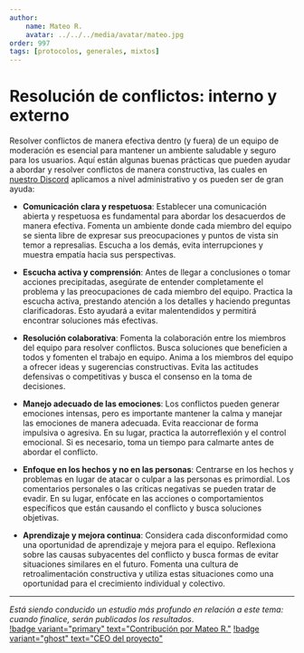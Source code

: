 ```yaml
---
author: 
    name: Mateo R.
    avatar: ../../../media/avatar/mateo.jpg
order: 997
tags: [protocolos, generales, mixtos]
---
```

# Resolución de conflictos: interno y externo
Resolver conflictos de manera efectiva dentro (y fuera) de un equipo de moderación es esencial para mantener un ambiente saludable y seguro para los usuarios. Aquí están algunas buenas prácticas que pueden ayudar a abordar y resolver conflictos de manera constructiva, las cuales en [nuestro Discord](https://discord.gg/gatitos) aplicamos a nivel administrativo y os pueden ser de gran ayuda:

- **Comunicación clara y respetuosa**: Establecer una comunicación abierta y respetuosa es fundamental para abordar los desacuerdos de manera efectiva. Fomenta un ambiente donde cada miembro del equipo se sienta libre de expresar sus preocupaciones y puntos de vista sin temor a represalias. Escucha a los demás, evita interrupciones y muestra empatía hacia sus perspectivas.

- **Escucha activa y comprensión**: Antes de llegar a conclusiones o tomar acciones precipitadas, asegúrate de entender completamente el problema y las preocupaciones de cada miembro del equipo. Practica la escucha activa, prestando atención a los detalles y haciendo preguntas clarificadoras. Esto ayudará a evitar malentendidos y permitirá encontrar soluciones más efectivas.

- **Resolución colaborativa**: Fomenta la colaboración entre los miembros del equipo para resolver conflictos. Busca soluciones que beneficien a todos y fomenten el trabajo en equipo. Anima a los miembros del equipo a ofrecer ideas y sugerencias constructivas. Evita las actitudes defensivas o competitivas y busca el consenso en la toma de decisiones.

- **Manejo adecuado de las emociones**: Los conflictos pueden generar emociones intensas, pero es importante mantener la calma y manejar las emociones de manera adecuada. Evita reaccionar de forma impulsiva o agresiva. En su lugar, practica la autorreflexión y el control emocional. Si es necesario, toma un tiempo para calmarte antes de abordar el conflicto.

- **Enfoque en los hechos y no en las personas**: Centrarse en los hechos y problemas en lugar de atacar o culpar a las personas es primordial. Los comentarios personales o las críticas negativas se pueden tratar de evadir. En su lugar, enfócate en las acciones o comportamientos específicos que están causando el conflicto y busca soluciones objetivas.

- **Aprendizaje y mejora continua**: Considera cada disconformidad como una oportunidad de aprendizaje y mejora para el equipo. Reflexiona sobre las causas subyacentes del conflicto y busca formas de evitar situaciones similares en el futuro. Fomenta una cultura de retroalimentación constructiva y utiliza estas situaciones como una oportunidad para el crecimiento individual y colectivo.

---
_Está siendo conducido un estudio más profundo en relación a este tema: cuando finalice, serán publicados los resultados_.<br>
[!badge variant="primary" text="Contribución por Mateo R."](https://mateo.ltd/) [!badge variant="ghost" text="CEO del proyecto"](https://mateo.ltd/)